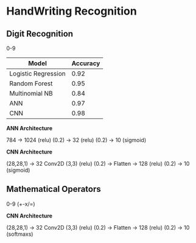 # HandWriting Recognition

## Digit Recognition
0-9 

| Model               | Accuracy |
| ------------------- | -------- |
| Logistic Regression | 0.92     |
| Random Forest       | 0.95     |
| Multinomial NB      | 0.84     |
| ANN                 | 0.97     |
| CNN                 | 0.98     |

**ANN Architecture**

784 -> 1024 (relu) (0.2) -> 32 (relu) (0.2) -> 10 (sigmoid)

**CNN Architecture**

(28,28,1) -> 32 Conv2D (3,3) (relu) (0.2) -> Flatten -> 128 (relu) (0.2) -> 10 (sigmoid)

## Mathematical Operators
0-9 (+-x/=)

**CNN Architecture**

(28,28,1) -> 32 Conv2D (3,3) (relu) (0.2) -> Flatten -> 128 (relu) (0.2) -> 10 (softmaxs)